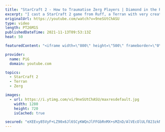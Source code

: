```yaml
---
title: "StarCraft 2 - How to Traumatise Zerg Players | Diamond in the Ruff #58"
excerpt: "I cast a StarCraft 2 game from Ruff, a Terran with very creative gameplay. This time he's up against a Zerg player and purposely goes Spire Hunting with his favourite unit the Battle cruiser!  💎 Diamond in the Ruff: https://www.youtube.com/playlist?list=PLFUDU8AOevUfdEq20wYq8Sm9z3sc1yn0l 💎 Follow Ruff:"
originalUrl: https://youtube.com/watch?v=9neSUtChASU
type: video
length: PT26M1S
publishedDateTime: 2021-11-13T09:53:13Z
heat: 50

featuredContent: "<iframe width=\"800\" height=\"500\" frameborder=\"0\" src=\"https://www.youtube.com/embed/9neSUtChASU\" allow=\"accelerometer; autoplay; encrypted-media; gyroscope; picture-in-picture\" allowfullscreen></iframe>"

provider:
  name: PiG
  domain: youtube.com

topics:
  - StarCraft 2
  - Terran
  - Zerg

images:
  - url: https://i.ytimg.com/vi/9neSUtChASU/maxresdefault.jpg
    width: 1280
    height: 720
    isCached: true

secured: "eXEEvy85VyF+LZ90x6Jl6SCyKWQnJlFFGbRnMX+sMZnD/AlVEcOlULf823zkNOUYpVm1B662UrSIzV6sgS2hHrB15wO5fj/ebBicNW5njikYhgp5bc6sTzgYFBe64/2R13M+TsS5NiLdMtTSU3JPuiQm5GMtc5+6Ooq2b3dFE2JlgRxtj38ex/7uSd9VE0wNBHs/lpmcVfx24pbCeqZE/pwCvKa5YyfNBRTFpuCKkRSg0ZpoeWJa+yV8O0MuKj9+udY84Kus0nfpYR2nt2Xi1K1huGEPPRfujV6SQjKn9K3TMDAs1QApk9u9iNkdoPoh2lhObYYYQleQk91E10eYk46d2E24biWB5IrD1yllTn93MeYSpKOHYKnbbcCmVMq0tba9YAT+QCo220pG/4nWPajmYlv5cvMHPZuIXFiML00=;scXobwk+wl0tTdTh9giiyQ=="
---
```


